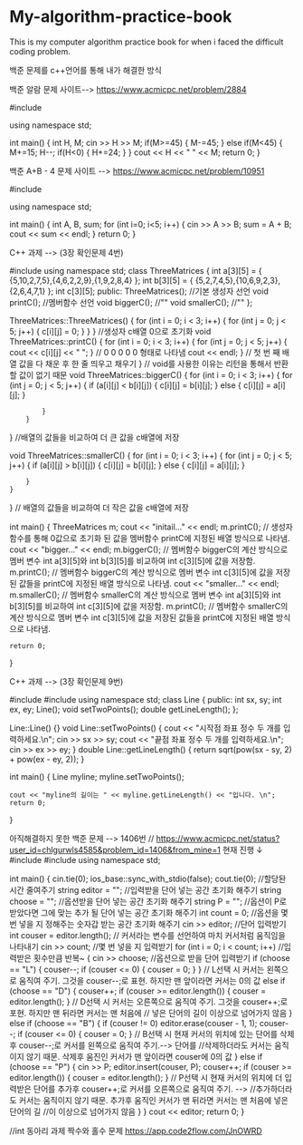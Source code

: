 # My-algorithm-practice-book
This is my computer algorithm practice book for when i faced the difficult coding problem.

백준 문제를 c++언어를 통해 내가 해결한 방식 

백준 알람 문제 사이트--> https://www.acmicpc.net/problem/2884   

#include <iostream>

using namespace std;

int main()
{
    int H, M;
    cin >> H >> M;
    if(M>=45)
    {
        M-=45;
    }
    else if(M<45)
    {
        M+=15;
        H--;
        if(H<0)
        {
            H+=24;
        }
    }
    cout << H << " " << M;
    return 0;
}

백준 A+B - 4 문제 사이트 --> https://www.acmicpc.net/problem/10951

#include <iostream>

using namespace std;

int main()
{
    int A, B, sum;
    for (int i=0; i<5; i++)
    {
    cin >> A >> B;
    sum = A + B;
    cout << sum << endl;
    }
    return 0;
}

C++ 과제 --> (3장 확인문제 4번)

#include <iostream>
using namespace std;
class ThreeMatrices {
    int a[3][5] = { {5,10,2,7,5},{4,6,2,2,9},{1,9,2,8,4} };
    int b[3][5] = { {5,2,7,4,5},{10,6,9,2,3},{2,6,4,7,1} };
    int c[3][5];
public:
    ThreeMatrices(); //기본 생성자 선언
    void printC(); //멤버함수 선언
    void biggerC(); //""
    void smallerC(); //""
};

ThreeMatrices::ThreeMatrices() {
    for (int i = 0; i < 3; i++) {
        for (int j = 0; j < 5; j++) {
            c[i][j] = 0;
        }
    }
} //생성자 c배열 0으로 초기화
void ThreeMatrices::printC() {
    for (int i = 0; i < 3; i++) {
        for (int j = 0; j < 5; j++) {
            cout << c[i][j] << " ";
        } // 0 0 0 0 0 형태로 나타냄
        cout << endl;
    } // 첫 번 째 배열 값을 다 채운 후 한 줄 띄우고 채우기
} // void를 사용한 이유는 리턴을 통해서 반환할 값이 없기 때문
void ThreeMatrices::biggerC() { 
        for (int i = 0; i < 3; i++)
        {
            for (int j = 0; j < 5; j++) {
                if (a[i][j] < b[i][j]) {
                    c[i][j] = b[i][j];
                } 
                else {
                    c[i][j] = a[i][j];
                }

            }
        }
} //배열의 값들을 비교하여 더 큰 값을 c배열에 저장

void ThreeMatrices::smallerC() {
    for (int i = 0; i < 3; i++)
    {
        for (int j = 0; j < 5; j++) {
            if (a[i][j] > b[i][j]) {
                c[i][j] = b[i][j];
            }
            else {
                c[i][j] = a[i][j];
            }

        }
    }
} // 배열의 값들을 비교하여 더 작은 값을 c배열에 저장

int main()
{
    ThreeMatrices m;
    cout << "initail..." << endl;
    m.printC(); // 생성자 함수를 통해 0값으로 초기화 된 값을 멤버함수 printC에 지정된 배열 방식으로 나타냄.
    cout << "bigger..." << endl;
    m.biggerC(); // 멤버함수 biggerC의 계산 방식으로 멤버 변수 int a[3][5]와 int b[3][5]를 비교하여 int c[3][5]에 값을 저장함.
    m.printC(); // 멤버함수 biggerC의 계산 방식으로 멤버 변수 int c[3][5]에 값을 저장된 값들을 printC에 지정된 배열 방식으로 나타냄.
    cout << "smaller..." << endl;
    m.smallerC(); // 멤버함수 smallerC의 계산 방식으로 멤버 변수 int a[3][5]와 int b[3][5]를 비교하여 int c[3][5]에 값을 저장함.
    m.printC(); // 멤버함수 smallerC의 계산 방식으로 멤버 변수  int c[3][5]에 값을 저장된 값들을 printC에 지정된 배열 방식으로 나타냄.

    return 0;
}

C++ 과제 --> (3장 확인문제 9번)

#include <iostream>
#include <cmath>
using namespace std;
class Line {
public:	
	int sx, sy;
	int ex, ey;
	Line();
	void setTwoPoints();
	double getLineLength();
};

Line::Line() {}
void Line::setTwoPoints() {
	cout << "시작점 좌표 정수 두 개를 입력하세요.\n";
	cin >> sx >> sy;
	cout << "끝점 좌표 정수 두 개를 입력하세요.\n";
	cin >> ex >> ey;
}
double Line::getLineLength() {
	return sqrt(pow(sx - sy, 2) + pow(ex - ey, 2));
}

int main()
{
	Line myline;
	myline.setTwoPoints();

	cout << "myline의 길이는 " << myline.getLineLength() << "입니다. \n";
	return 0;
}

아직해결하지 못한 백준 문제 --> 1406번 // https://www.acmicpc.net/status?user_id=chlgurwls4585&problem_id=1406&from_mine=1
현재 진행 ↓
#include <iostream>
#include <string>
using namespace std;

int main()
{
	cin.tie(0); ios_base::sync_with_stdio(false); cout.tie(0); //할당돤 시간 줄여주기
	string editor = ""; //입력받을 단어 넣는 공간 초기화 해주기
	string choose = ""; //옵션받을 단어 넣는 공간 초기화 해주기
	string P = ""; //옵션이 P로 받았다면 그에 맞는 추가 될 단어 넣는 공간 초기화 해주기
	int count = 0; //옵션을 몇 번 넣을 지 정해주는 숫자갑 받는 공간 초기화 해주기
	cin >> editor; //단어 입력받기
	int couser = editor.length(); // 커서라는 변수를 선언하여 마치 커서처럼 움직임을 나타내기
	cin >> count; //몇 번 넣을 지 입력받기
	for (int i = 0; i < count; i++) //입력받은 횟수만큼 반복~
	{
		cin >> choose; //옵션으로 받을 단어 입력받기
		if (choose == "L") {
			couser--;
			if (couser <= 0) {
				couser = 0;
			}
		}  // L선택 시 커서는 왼쪽으로 움직여 주기. 그것을 couser--;로 표현. 하지만 맨 앞이라면 커서는 0의 값
		else if (choose == "D") {
			couser++;
			if (couser >= editor.length()) {
				couser = editor.length();
			}  // D선택 시 커서는 오른쪽으로 움직여 주기. 그것을 couser++;로 포현. 하지만 맨 뒤라면 커서는 맨 처음에
			  // 넣은 단어의 길이 이상으로 넘어가지 않음
		}
		else if (choose == "B") {
			if (couser != 0) editor.erase(couser - 1, 1);
			couser--;
			if (couser <= 0) {
				couser = 0;
			} // B선택 시 현재 커서의 위치에 있는 단어를 삭제후 couser--;로 커서를 왼쪽으로 움직여 주기.--> 단어를
			 //삭제하더라도 커서는 움직이지 않기 때문. 삭제후 움진인 커서가 맨 앞이라면 couser에 0의 값
		}
		else if (choose == "P") {
			cin >> P;
			editor.insert(couser, P);
			couser++;
			if (couser >= editor.length()) {
				couser = editor.length();
			} // P선택 시 현재 커서의 위치에 더 입력받은 단어를 추가후 couser++;로 커서를 오른쪽으로 움직여 주기. -->
			 //추가하더라도 커서는 움직이지 않기 때문. 추가후 움직인 커서가 맨 뒤라면 커서는 맨 처음에 넣은 단어의 길
			//이 이상으로 넘어가지 않음
		}
	}
	cout << editor;
	return 0;
}

//int 동아리 과제 
짝수와 홀수 문제
https://app.code2flow.com/JnOWRD

